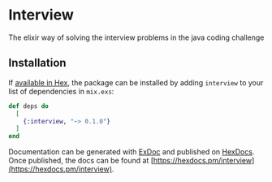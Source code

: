 # Interview

The elixir way of solving the interview problems in the java coding challenge

## Installation

If [available in Hex](https://hex.pm/docs/publish), the package can be installed
by adding `interview` to your list of dependencies in `mix.exs`:

```elixir
def deps do
  [
    {:interview, "~> 0.1.0"}
  ]
end
```

Documentation can be generated with [ExDoc](https://github.com/elixir-lang/ex_doc)
and published on [HexDocs](https://hexdocs.pm). Once published, the docs can
be found at [https://hexdocs.pm/interview](https://hexdocs.pm/interview).


